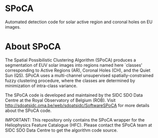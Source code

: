 # SPoCA
Automated detection code for solar active region and coronal holes on EU images.

About SPoCA
===========

The Spatial Possibilistic Clustering Algorithm (SPoCA) produces a segmentation of EUV solar images into regions named here `classes' corresponding to Active Regions (AR), Coronal Holes (CH), and the Quiet Sun (QS). SPoCA uses a multi-channel unsupervised spatially-constrained fuzzy clustering procedure, where the classes are determined by minimization of intra-class variance. 

The SPoCA code is developed and maintained by the SIDC SDO Data Centre at the Royal Observatory of Belgium (ROB). Visit http://sdoatsidc.oma.be/web/sdoatsidc/SoftwareSPoCA for more details about the SPoCA code.

IMPORTANT: This repository only contains the SPoCA wrapper for the Heliophysics Feature Catalogue (HFC). Please contact the SPoCA team at SIDC SDO Data Centre to get the algorithm code source.
